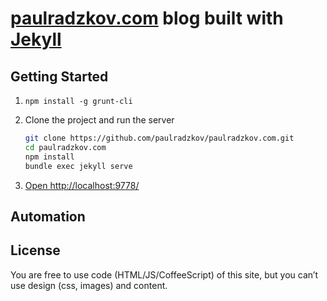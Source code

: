 # [paulradzkov.com](http://paulradzkov.com/) blog built with [Jekyll](https://jekyllrb.com/)


## Getting Started

1. ```npm install -g grunt-cli```

2. Clone the project and run the server

	``` bash
	git clone https://github.com/paulradzkov/paulradzkov.com.git
	cd paulradzkov.com
	npm install
	bundle exec jekyll serve
	```

3. [Open http://localhost:9778/](http://localhost:9778/)


## Automation



## License

You are free to use code (HTML/JS/CoffeeScript) of this site, but you can’t use design (css, images) and content.
